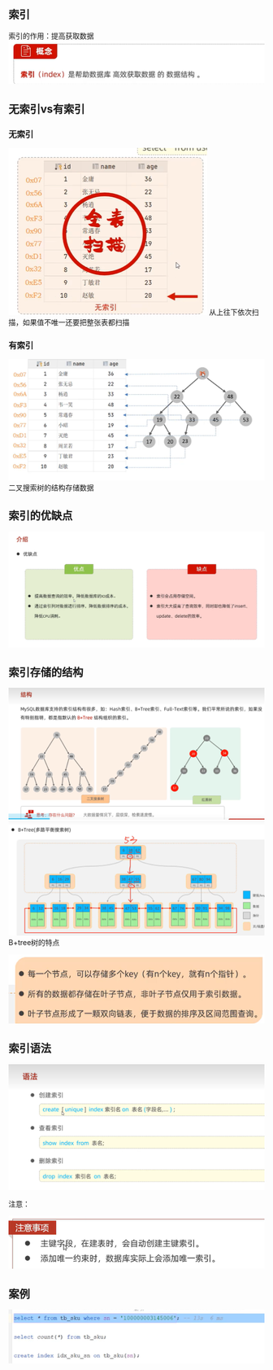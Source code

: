 ## 索引

索引的作用：提高获取数据
![img_77.png](img_77.png)

## 无索引vs有索引
### 无索引
![img_78.png](img_78.png)
从上往下依次扫描，如果值不唯一还要把整张表都扫描
### 有索引
![img_79.png](img_79.png)
二叉搜索树的结构存储数据

## 索引的优缺点
![img_80.png](img_80.png)

## 索引存储的结构
![img_81.png](img_81.png)
![img_83.png](img_83.png)
B+tree树的特点

![img_84.png](img_84.png)

## 索引语法
![img_85.png](img_85.png)

注意：

![img_86.png](img_86.png)

## 案例
![img_76.png](img_76.png)